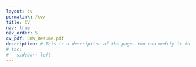```yaml
---
layout: cv
permalink: /cv/
title: CV
nav: true
nav_order: 5
cv_pdf: SWK_Resume.pdf
description: # This is a description of the page. You can modify it in '_pages/cv.md'. You can also change or remove the top pdf download button.
# toc:
#   sidebar: left
---
```

